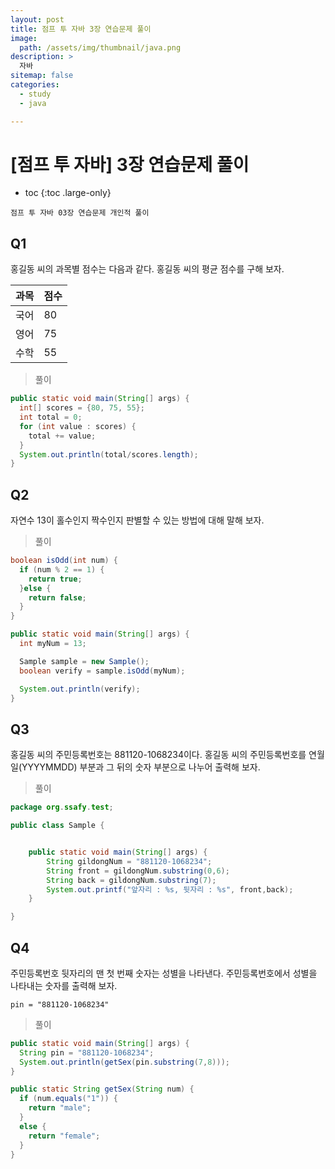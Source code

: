 ```yaml
---
layout: post
title: 점프 투 자바 3장 연습문제 풀이
image:
  path: /assets/img/thumbnail/java.png
description: >
  자바
sitemap: false
categories:
  - study
  - java

---
```

# [점프 투 자바] 3장 연습문제 풀이

* toc
{:toc .large-only}

~~~
점프 투 자바 03장 연습문제 개인적 풀이
~~~

## Q1
홍길동 씨의 과목별 점수는 다음과 같다. 홍길동 씨의 평균 점수를 구해 보자.

|과목|점수|
|--|--|
|국어|80|
|영어|75|
|수학|55|

> 풀이

```java
public static void main(String[] args) {
  int[] scores = {80, 75, 55};
  int total = 0;
  for (int value : scores) {
    total += value;
  }
  System.out.println(total/scores.length);
}
```

## Q2
자연수 13이 홀수인지 짝수인지 판별할 수 있는 방법에 대해 말해 보자.

> 풀이

```java
boolean isOdd(int num) {
  if (num % 2 == 1) {
    return true;
  }else {
    return false;
  }
}

public static void main(String[] args) {
  int myNum = 13;

  Sample sample = new Sample();
  boolean verify = sample.isOdd(myNum);

  System.out.println(verify);
}
```

## Q3
홍길동 씨의 주민등록번호는 881120-1068234이다. 홍길동 씨의 주민등록번호를 연월일(YYYYMMDD) 부분과 그 뒤의 숫자 부분으로 나누어 출력해 보자.

>풀이

```java
package org.ssafy.test;

public class Sample {


	public static void main(String[] args) {
		String gildongNum = "881120-1068234";
		String front = gildongNum.substring(0,6);
		String back = gildongNum.substring(7);
		System.out.printf("앞자리 : %s, 뒷자리 : %s", front,back);
	}

}
```

## Q4
주민등록번호 뒷자리의 맨 첫 번째 숫자는 성별을 나타낸다. 주민등록번호에서 성별을 나타내는 숫자를 출력해 보자.

`pin = "881120-1068234"`

>풀이

```java
public static void main(String[] args) {
  String pin = "881120-1068234";
  System.out.println(getSex(pin.substring(7,8)));
}

public static String getSex(String num) {
  if (num.equals("1")) {
    return "male";
  }
  else {
    return "female";
  }
}
```
